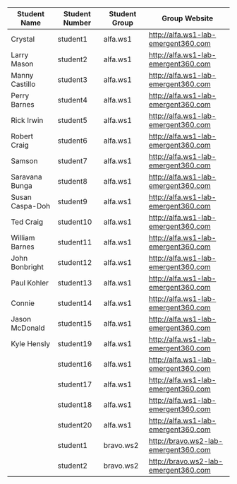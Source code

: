 Student Name | Student Number | Student Group | Group Website
------------ | ---------------| ---------- | ------------
Crystal	| student1	| alfa.ws1	| http://alfa.ws1-lab-emergent360.com
Larry Mason	| student2	| alfa.ws1 | http://alfa.ws1-lab-emergent360.com
Manny Castillo | student3	| alfa.ws1	| http://alfa.ws1-lab-emergent360.com
Perry Barnes	| student4	| alfa.ws1	| http://alfa.ws1-lab-emergent360.com
Rick Irwin	| student5	| alfa.ws1	| http://alfa.ws1-lab-emergent360.com
Robert Craig	| student6	| alfa.ws1	| http://alfa.ws1-lab-emergent360.com
Samson	| student7	| alfa.ws1	| http://alfa.ws1-lab-emergent360.com
Saravana Bunga	| student8	| alfa.ws1	| http://alfa.ws1-lab-emergent360.com
Susan Caspa-Doh	| student9	| alfa.ws1	| http://alfa.ws1-lab-emergent360.com
Ted Craig	| student10	| alfa.ws1	| http://alfa.ws1-lab-emergent360.com
William Barnes	| student11	| alfa.ws1	| http://alfa.ws1-lab-emergent360.com
John Bonbright | student12	| alfa.ws1	| http://alfa.ws1-lab-emergent360.com
Paul Kohler	| student13	| alfa.ws1	| http://alfa.ws1-lab-emergent360.com
Connie	| student14 |	alfa.ws1	| http://alfa.ws1-lab-emergent360.com
Jason McDonald | student15	| alfa.ws1 | http://alfa.ws1-lab-emergent360.com
Kyle Hensly | student19	| alfa.ws1 | http://alfa.ws1-lab-emergent360.com
	| student16	| alfa.ws1 | http://alfa.ws1-lab-emergent360.com
	| student17	| alfa.ws1 | http://alfa.ws1-lab-emergent360.com
	| student18	| alfa.ws1 | http://alfa.ws1-lab-emergent360.com
	| student20	| alfa.ws1 | http://alfa.ws1-lab-emergent360.com
	| student1	| bravo.ws2 | http://bravo.ws2-lab-emergent360.com
	| student2	| bravo.ws2 | http://bravo.ws2-lab-emergent360.com

